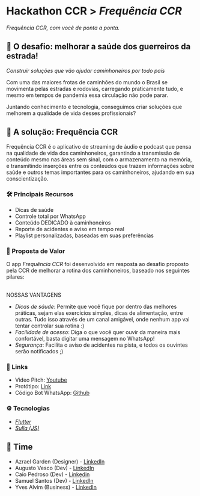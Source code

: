 # Hackathon CCR > *Frequência CCR*

*Frequência CCR, com você de ponta a ponta.*

## 🚚 O desafio: melhorar a saúde dos guerreiros da estrada!
*Construir soluções que vão ajudar caminhoneiros por todo país*<br />

Com uma das maiores frotas de caminhões do mundo o Brasil se movimenta pelas estradas e
rodovias, carregando praticamente tudo, e mesmo em tempos de pandemia essa circulação não
pode parar.

Juntando conhecimento e tecnologia, conseguimos criar soluções que melhorem a qualidade de
vida desses profissionais?

## 🚀 A solução: Frequência CCR

Frequência CCR é o aplicativo de streaming de áudio e podcast que pensa na qualidade de vida dos caminhoneiros, garantindo a transmissão de conteúdo mesmo nas áreas sem sinal, com o armazenamento na memória, e transmitindo inserções entre os conteúdos que trazem informações sobre saúde e outros temas importantes para os caminhoneiros, ajudando em sua conscientização.

### 🛠 Principais Recursos
- Dicas de saúde
- Controle total por WhatsApp
- Conteúdo DEDICADO à caminhoneiros
- Reporte de acidentes e aviso em tempo real
- Playlist personalizadas, baseadas em suas preferências

### 🤝 Proposta de Valor
O app *Frequência CCR* foi desenvolvido em resposta ao desafio proposto pela CCR de melhorar a rotina dos caminhoneiros, baseado nos seguintes pilares:<br /><br />

NOSSAS VANTAGENS
 - *Dicas de sáude*: Permite que você fique por dentro das melhores práticas, sejam elas exercícios simples, dicas de alimentação, entre outras. Tudo isso através de um canal amigável, onde nenhum app vai tentar controlar sua rotina :)
 - *Facilidade de acesso*: Diga o que você quer ouvir da maneira mais confortável, basta digitar uma mensagem no WhatsApp!
 - *Segurança*: Facilita o aviso de acidentes na pista, e todos os ouvintes serão notificados ;)
 
 ### 🔗 Links
- Video Pitch: [Youtube](https://www.youtube.com/watch?v=n6aQlLRiCPc)
- Protótipo: [Link](https://frequenciaccr.web.app/#/)
- Código Bot WhatsApp: [Github](https://github.com/gutovesco/whatsapp-bot)
 
 ### ⚙ Tecnologias
 - *[Flutter](https://flutter.dev/)* 
 - *[Sulla (JS)](https://www.npmjs.com/package/sulla)*
 
 ## 💪 Time
  - Azrael Garden (Designer) - [LinkedIn](https://www.linkedin.com/in/azrael-garden-57a21b176/)
  - Augusto Vesco (Dev) - [LinkedIn](https://www.linkedin.com/in/augusto-raveli-a01254180/)
  - Caio Pedroso (Dev) - [Linkedin](https://www.linkedin.com/in/caio-pedroso/)
  - Samuel Santos (Dev) - [LinkedIn](https://www.linkedin.com/in/samuel-santos-389492150/)
  - Yves Alvim (Business) - [LinkedIn](https://www.linkedin.com/in/yves-de-almeida-alvim-bb5ba2b0/)
